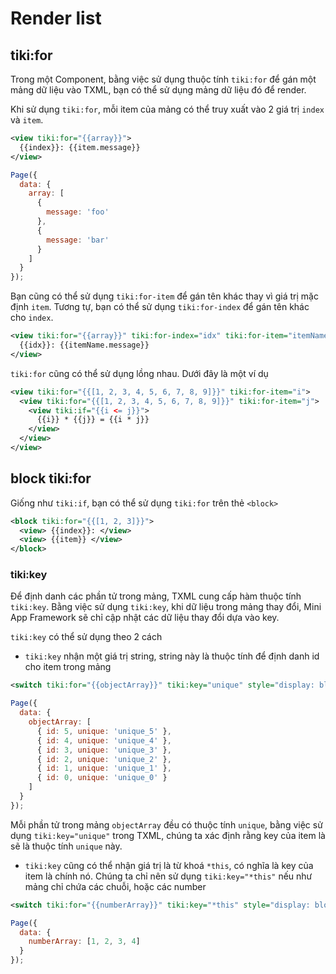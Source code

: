 # Render list

## tiki:for

Trong một Component, bằng việc sử dụng thuộc tính `tiki:for` để gán một mảng dữ liệu vào TXML, bạn có thể sử dụng mảng dữ liệu đó để render.

Khi sử dụng `tiki:for`, mỗi item của mảng có thể truy xuất vào 2 giá trị `index` và `item`.

```xml
<view tiki:for="{{array}}">
  {{index}}: {{item.message}}
</view>
```

```js
Page({
  data: {
    array: [
      {
        message: 'foo'
      },
      {
        message: 'bar'
      }
    ]
  }
});
```

Bạn cũng có thể sử dụng `tiki:for-item` để gán tên khác thay vì giá trị mặc định `item`.
Tương tự, bạn có thể sử dụng `tiki:for-index` để gán tên khác cho `index`.

```xml
<view tiki:for="{{array}}" tiki:for-index="idx" tiki:for-item="itemName">
  {{idx}}: {{itemName.message}}
</view>
```

`tiki:for` cũng có thể sử dụng lồng nhau. Dưới đây là một ví dụ

```xml
<view tiki:for="{{[1, 2, 3, 4, 5, 6, 7, 8, 9]}}" tiki:for-item="i">
  <view tiki:for="{{[1, 2, 3, 4, 5, 6, 7, 8, 9]}}" tiki:for-item="j">
    <view tiki:if="{{i <= j}}">
      {{i}} * {{j}} = {{i * j}}
    </view>
  </view>
</view>
```

## block tiki:for

Giống như `tiki:if`, bạn có thể sử dụng `tiki:for` trên thẻ `<block>`

```xml
<block tiki:for="{{[1, 2, 3]}}">
  <view> {{index}}: </view>
  <view> {{item}} </view>
</block>
```

### tiki:key

Để định danh các phần tử trong mảng, TXML cung cấp hàm thuộc tính `tiki:key`.
Bằng việc sử dụng `tiki:key`, khi dữ liệu trong mảng thay đổi, Mini App Framework sẽ chỉ cập nhật các dữ liệu thay đổi dựa vào key.

`tiki:key` có thể sử dụng theo 2 cách

- `tiki:key` nhận một giá trị string, string này là thuộc tính để định danh id cho item trong mảng

```xml
<switch tiki:for="{{objectArray}}" tiki:key="unique" style="display: block;"> {{item.id}} </switch>
```

```js
Page({
  data: {
    objectArray: [
      { id: 5, unique: 'unique_5' },
      { id: 4, unique: 'unique_4' },
      { id: 3, unique: 'unique_3' },
      { id: 2, unique: 'unique_2' },
      { id: 1, unique: 'unique_1' },
      { id: 0, unique: 'unique_0' }
    ]
  }
});
```

Mỗi phần tử trong mảng `objectArray` đều có thuộc tính `unique`, bằng việc sử dụng `tiki:key="unique"` trong TXML,
chúng ta xác định rằng key của item là sẽ là thuộc tính `unique` này.

- `tiki:key` cũng có thể nhận giá trị là từ khoá `*this`, có nghĩa là key của item là chính nó. Chúng ta chỉ nên sử dụng `tiki:key="*this"` nếu như mảng chỉ chứa các chuỗi, hoặc các number

```xml
<switch tiki:for="{{numberArray}}" tiki:key="*this" style="display: block;"> {{item}} </switch>
```

```js
Page({
  data: {
    numberArray: [1, 2, 3, 4]
  }
});
```
